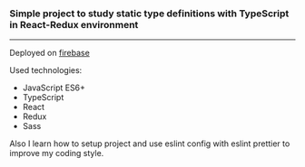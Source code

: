 ### Simple project to study static type definitions with TypeScript in React-Redux environment
***
Deployed on [firebase](https://search-repo.web.app)

Used technologies:

 - JavaScript ES6+
 - TypeScript
 - React
 - Redux
 - Sass 

Also I learn how to setup project and use eslint config with eslint prettier to improve my coding style. 
